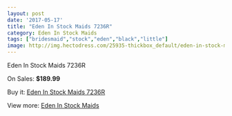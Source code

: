 ```yaml
---
layout: post
date: '2017-05-17'
title: "Eden In Stock Maids 7236R"
category: Eden In Stock Maids
tags: ["bridesmaid","stock","eden","black","little"]
image: http://img.hectodress.com/25935-thickbox_default/eden-in-stock-maids-7236r.jpg
---
```

Eden In Stock Maids 7236R

On Sales: **$189.99**
<a href="https://www.hectodress.com/eden-in-stock-maids/12086-eden-in-stock-maids-7236r.html"><amp-img layout="responsive" width="600" height="600" src="//img.hectodress.com/25935-thickbox_default/eden-in-stock-maids-7236r.jpg" alt="Eden In Stock Maids 7236R 0" /></a>

Buy it: [Eden In Stock Maids 7236R](https://www.hectodress.com/eden-in-stock-maids/12086-eden-in-stock-maids-7236r.html "Eden In Stock Maids 7236R")

View more: [Eden In Stock Maids](https://www.hectodress.com/188-eden-in-stock-maids "Eden In Stock Maids")